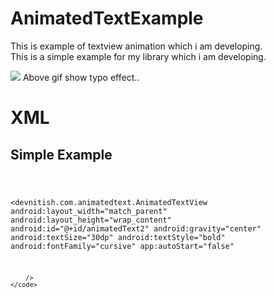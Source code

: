 # AnimatedTextExample
<html>
<body>
 
  This is example of textview animation which i am developing.
  <br>
  This is a simple example for my library which i am developing.<br> 

  <image src = "/images/videotogif_2018.10.23_14.20.32.gif">
  Above gif show typo effect..
  
  <h1> XML </h1>
		<h2> Simple Example</h2>
		
  <code>
	
 <devnitish.com.animatedtext.AnimatedTextView
        android:layout_width="match_parent"
        android:layout_height="wrap_content"
        android:id="@+id/animatedText2"
        android:gravity="center"
        android:textSize="30dp"
        android:textStyle="bold"
        android:fontFamily="cursive"
        app:autoStart="false"

        />	
	</code>

   </body>

</html>
